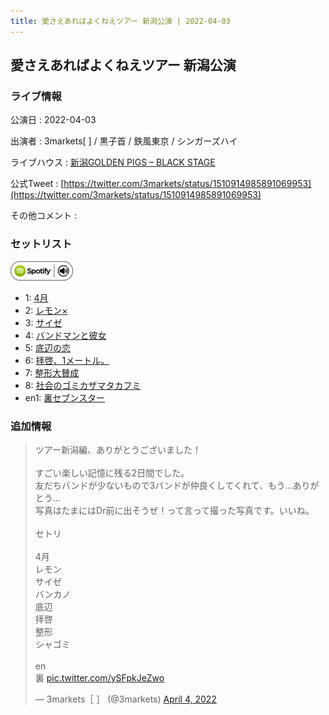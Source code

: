 ```yaml
---
title: 愛さえあればよくねえツアー 新潟公演 | 2022-04-03
---
```

## 愛さえあればよくねえツアー 新潟公演

### ライブ情報

公演日
:    2022-04-03

出演者
:    3markets[ ] / 黒子首 / 鉄風東京 / シンガーズハイ

ライブハウス
:    [新潟GOLDEN PIGS – BLACK STAGE](livehouse020.html)

公式Tweet
:    [https://twitter.com/3markets/status/1510914985891069953](https://twitter.com/3markets/status/1510914985891069953)

その他コメント
:    

### セットリスト


[![play with spotify](images/spotify-icon.png)](https://open.spotify.com/playlist/64plWxIdRWntFlvVLKw2ZZ)



*  1: [4月](song029.html)
*  2: [レモン×](song003.html)
*  3: [サイゼ](song004.html)
*  4: [バンドマンと彼女](song009.html)
*  5: [底辺の恋](song008.html)
*  6: [拝啓、1メートル。](song010.html)
*  7: [整形大賛成](song005.html)
*  8: [社会のゴミカザマタカフミ](song002.html)
*  en1: [裏セブンスター](song017.html)


### 追加情報



<blockquote class="twitter-tweet"><p lang="ja" dir="ltr">ツアー新潟編、ありがとうございました！<br><br>すごい楽しい記憶に残る2日間でした。<br>友だちバンドが少ないもので3バンドが仲良くしてくれて、もう…ありがとう…<br>写真はたまにはDr前に出そうぜ！って言って撮った写真です。いいね。<br><br>セトリ<br><br>4月<br>レモン<br>サイゼ<br>バンカノ<br>底辺<br>拝啓<br>整形<br>シャゴミ<br><br>en<br>裏 <a href="https://t.co/ySFpkJeZwo">pic.twitter.com/ySFpkJeZwo</a></p>&mdash; 3markets［ ］ (@3markets) <a href="https://twitter.com/3markets/status/1510914985891069953?ref_src=twsrc%5Etfw">April 4, 2022</a></blockquote>
<script async src="https://platform.twitter.com/widgets.js" charset="utf-8"></script>



